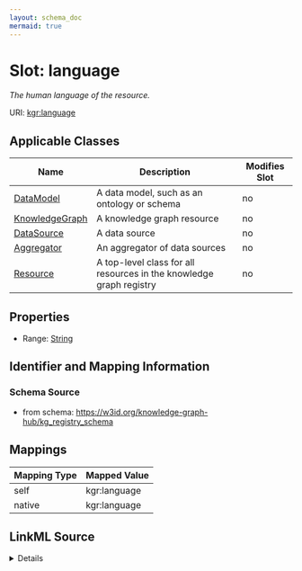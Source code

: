 ```yaml
---
layout: schema_doc
mermaid: true
---
```




# Slot: language


_The human language of the resource._





URI: [kgr:language](https://w3id.org/bridge2ai/data-sheets-schema/language)



<!-- no inheritance hierarchy -->





## Applicable Classes

| Name | Description | Modifies Slot |
| --- | --- | --- |
| [DataModel](DataModel.html) | A data model, such as an ontology or schema |  no  |
| [KnowledgeGraph](KnowledgeGraph.html) | A knowledge graph resource |  no  |
| [DataSource](DataSource.html) | A data source |  no  |
| [Aggregator](Aggregator.html) | An aggregator of data sources |  no  |
| [Resource](Resource.html) | A top-level class for all resources in the knowledge graph registry |  no  |







## Properties

* Range: [String](String.html)





## Identifier and Mapping Information







### Schema Source


* from schema: https://w3id.org/knowledge-graph-hub/kg_registry_schema




## Mappings

| Mapping Type | Mapped Value |
| ---  | ---  |
| self | kgr:language |
| native | kgr:language |




## LinkML Source

<details>
```yaml
name: language
description: The human language of the resource.
from_schema: https://w3id.org/knowledge-graph-hub/kg_registry_schema
rank: 1000
alias: language
owner: Resource
domain_of:
- Resource
range: string

```
</details>
